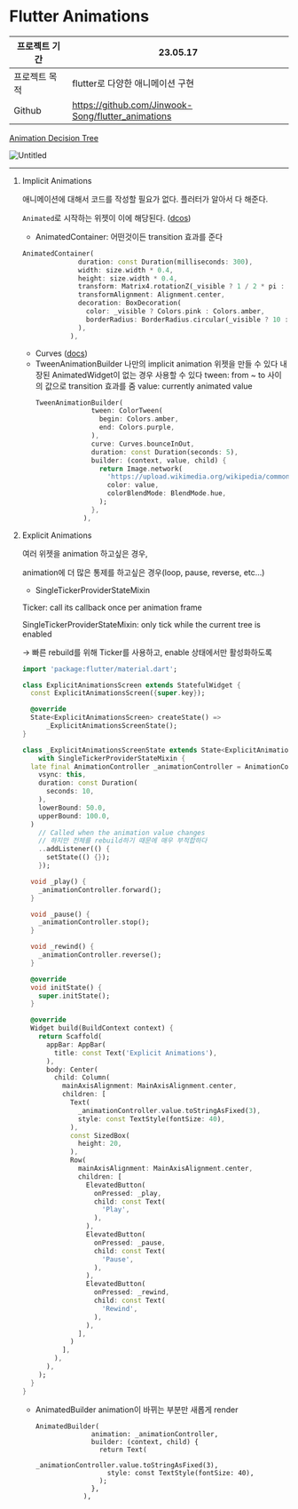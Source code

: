 # Flutter Animations

| 프로젝트 기간 | 23.05.17                                           |
| ------------- | -------------------------------------------------- |
| 프로젝트 목적 | flutter로 다양한 애니메이션 구현                   |
| Github        | https://github.com/Jinwook-Song/flutter_animations |

[Animation Decision Tree](https://docs.flutter.dev/ui/animations)

![Untitled](https://s3-us-west-2.amazonaws.com/secure.notion-static.com/35e564f0-838c-4cdd-8347-ec6a30181ecf/Untitled.png)

---

1. Implicit Animations

   애니메이션에 대해서 코드를 작성할 필요가 없다. 플러터가 알아서 다 해준다.

   `Animated`로 시작하는 위젯이 이에 해당된다. ([dcos](https://docs.flutter.dev/ui/widgets/animation))

   - AnimatedContainer: 어떤것이든 transition 효과를 준다

   ```dart
   AnimatedContainer(
                 duration: const Duration(milliseconds: 300),
                 width: size.width * 0.4,
                 height: size.width * 0.4,
                 transform: Matrix4.rotationZ(_visible ? 1 / 2 * pi : 0),
                 transformAlignment: Alignment.center,
                 decoration: BoxDecoration(
                   color: _visible ? Colors.pink : Colors.amber,
                   borderRadius: BorderRadius.circular(_visible ? 10 : 100),
                 ),
               ),
   ```

   - Curves ([docs](https://api.flutter.dev/flutter/animation/Curves-class.html))
   - TweenAnimationBuilder
     나만의 implicit animation 위젯을 만들 수 있다
     내장된 AnimatedWidget이 없는 경우 사용할 수 있다
     tween: from ~ to 사이의 값으로 transition 효과를 줌
     value: currently animated value
     ```dart
     TweenAnimationBuilder(
                   tween: ColorTween(
                     begin: Colors.amber,
                     end: Colors.purple,
                   ),
                   curve: Curves.bounceInOut,
                   duration: const Duration(seconds: 5),
                   builder: (context, value, child) {
                     return Image.network(
                       'https://upload.wikimedia.org/wikipedia/commons/4/4f/Dash%2C_the_mascot_of_the_Dart_programming_language.png',
                       color: value,
                       colorBlendMode: BlendMode.hue,
                     );
                   },
                 ),
     ```

2. Explicit Animations

   여러 위젯을 animation 하고싶은 경우,

   animation에 더 많은 통제를 하고싶은 경우(loop, pause, reverse, etc…)

   - SingleTickerProviderStateMixin

   Ticker: call its callback once per animation frame

   SingleTickerProviderStateMixin: only tick while the current tree is enabled

   → 빠른 rebuild를 위해 Ticker를 사용하고, enable 상태에서만 활성화하도록

   ```dart
   import 'package:flutter/material.dart';

   class ExplicitAnimationsScreen extends StatefulWidget {
     const ExplicitAnimationsScreen({super.key});

     @override
     State<ExplicitAnimationsScreen> createState() =>
         _ExplicitAnimationsScreenState();
   }

   class _ExplicitAnimationsScreenState extends State<ExplicitAnimationsScreen>
       with SingleTickerProviderStateMixin {
     late final AnimationController _animationController = AnimationController(
       vsync: this,
       duration: const Duration(
         seconds: 10,
       ),
       lowerBound: 50.0,
       upperBound: 100.0,
     )
       // Called when the animation value changes
       // 하지만 전체를 rebuild하기 때문에 매우 부적합하다
       ..addListener(() {
         setState(() {});
       });

     void _play() {
       _animationController.forward();
     }

     void _pause() {
       _animationController.stop();
     }

     void _rewind() {
       _animationController.reverse();
     }

     @override
     void initState() {
       super.initState();
     }

     @override
     Widget build(BuildContext context) {
       return Scaffold(
         appBar: AppBar(
           title: const Text('Explicit Animations'),
         ),
         body: Center(
           child: Column(
             mainAxisAlignment: MainAxisAlignment.center,
             children: [
               Text(
                 _animationController.value.toStringAsFixed(3),
                 style: const TextStyle(fontSize: 40),
               ),
               const SizedBox(
                 height: 20,
               ),
               Row(
                 mainAxisAlignment: MainAxisAlignment.center,
                 children: [
                   ElevatedButton(
                     onPressed: _play,
                     child: const Text(
                       'Play',
                     ),
                   ),
                   ElevatedButton(
                     onPressed: _pause,
                     child: const Text(
                       'Pause',
                     ),
                   ),
                   ElevatedButton(
                     onPressed: _rewind,
                     child: const Text(
                       'Rewind',
                     ),
                   ),
                 ],
               )
             ],
           ),
         ),
       );
     }
   }
   ```

   - AnimatedBuilder
     animation이 바뀌는 부분만 새롭게 render
     ```
     AnimatedBuilder(
                   animation: _animationController,
                   builder: (context, child) {
                     return Text(
                       _animationController.value.toStringAsFixed(3),
                       style: const TextStyle(fontSize: 40),
                     );
                   },
                 ),
     ```
